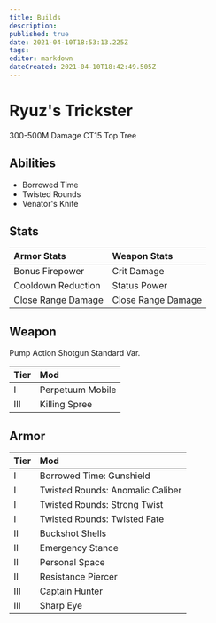 ```yaml
---
title: Builds
description: 
published: true
date: 2021-04-10T18:53:13.225Z
tags: 
editor: markdown
dateCreated: 2021-04-10T18:42:49.505Z
---
```


# Ryuz's Trickster

300-500M Damage CT15 Top Tree

## Abilities

- Borrowed Time
- Twisted Rounds
- Venator's Knife

## Stats

Armor Stats | Weapon Stats
:--- | :--
Bonus Firepower | Crit Damage
Cooldown Reduction | Status Power
Close Range Damage | Close Range Damage

## Weapon

Pump Action Shotgun Standard Var.

Tier | Mod
:--- | :---
I | Perpetuum Mobile
III | Killing Spree 

## Armor

Tier | Mod
:--- | :---
I | Borrowed Time: Gunshield
I | Twisted Rounds: Anomalic Caliber
I | Twisted Rounds: Strong Twist
I | Twisted Rounds: Twisted Fate
II | Buckshot Shells
II | Emergency Stance
II | Personal Space
II | Resistance Piercer
III | Captain Hunter
III | Sharp Eye


